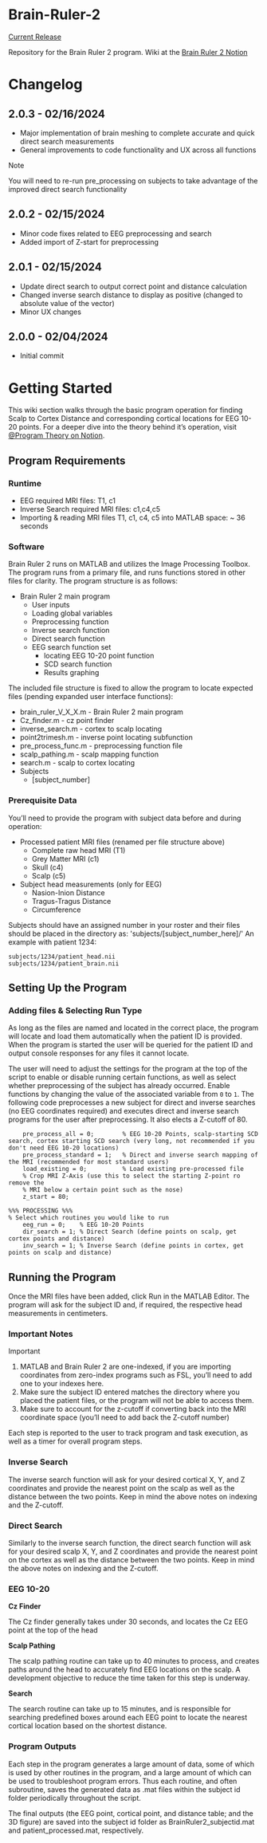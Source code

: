 # Brain-Ruler-2 
[Current Release](https://github.com/rough93/Brain-Ruler-2/releases/latest)

Repository for the Brain Ruler 2 program. Wiki at the [Brain Ruler 2 Notion](https://www.notion.so/brainruler/Brain-Ruler-Wiki-a59eebccfc844317acb4a300cddc4e6b)

# Changelog

## 2.0.3 - 02/16/2024
- Major implementation of brain meshing to complete accurate and quick direct search measurements
- General improvements to code functionality and UX across all functions
> [!NOTE]
> You will need to re-run pre_processing on subjects to take advantage of the improved direct search functionality

## 2.0.2 - 02/15/2024
- Minor code fixes related to EEG preprocessing and search
- Added import of Z-start for preprocessing

## 2.0.1 - 02/15/2024
- Update direct search to output correct point and distance calculation
- Changed inverse search distance to display as positive (changed to absolute value of the vector)
- Minor UX changes

## 2.0.0 - 02/04/2024
- Initial commit


# Getting Started
This wiki section walks through the basic program operation for finding Scalp to Cortex Distance and corresponding cortical locations for EEG 10-20 points. For a deeper dive into the theory behind it’s operation, visit [@Program Theory on Notion](https://www.notion.so/Program-Theory-a51a72dfdadf4f99a493b59b0b4bc036?pvs=24).

## Program Requirements

### Runtime
* EEG required MRI files: T1, c1
* Inverse Search required MRI files: c1,c4,c5
* Importing & reading MRI files T1, c1, c4, c5 into MATLAB space: ~ 36 seconds

### Software
Brain Ruler 2 runs on MATLAB and utilizes the Image Processing Toolbox. The program runs from a primary file, and runs functions stored in other files for clarity. The program structure is as follows:
- Brain Ruler 2 main program
  - User inputs
  - Loading global variables
  - Preprocessing function
  - Inverse search function
  - Direct search function
  - EEG search function set
    - locating EEG 10-20 point function
    - SCD search function
    - Results graphing

The included file structure is fixed to allow the program to locate expected files (pending expanded user interface functions):
- brain_ruler_V_X_X.m - Brain Ruler 2 main program
- Cz_finder.m - cz point finder
- inverse_search.m - cortex to scalp locating
- point2trimesh.m - inverse point locating subfunction
- pre_process_func.m - preprocessing function file
- scalp_pathing.m - scalp mapping function
- search.m - scalp to cortex locating
- Subjects
  - [subject_number]
 
### Prerequisite Data
You’ll need to provide the program with subject data before and during operation:

- Processed patient MRI files (renamed per file structure above)
  - Complete raw head MRI (T1)
  - Grey Matter MRI (c1)
  - Skull (c4)
  - Scalp (c5)
- Subject head measurements (only for EEG)
  - Nasion-Inion Distance
  - Tragus-Tragus Distance
  - Circumference

Subjects should have an assigned number in your roster and their files should be placed in the directory as:
'subjects/[subject_number_here]/'
An example with patient 1234:
```
subjects/1234/patient_head.nii
subjects/1234/patient_brain.nii
```

## Setting Up the Program

### Adding files & Selecting Run Type
As long as the files are named and located in the correct place, the program will locate and load them automatically when the patient ID is provided. When the program is started the user will be queried for the patient ID and output console responses for any files it cannot locate.

The user will need to adjust the settings for the program at the top of the script to enable or disable running certain functions, as well as select whether preprocessing of the subject has already occurred.  Enable functions by changing the value of the associated variable from `0` to `1`. The following code preprocesses a new subject for direct and inverse searches (no EEG coordinates required) and executes direct and inverse search programs for the user after preprocessing. It also elects a Z-cutoff of 80.
```
    pre_process_all = 0;        % EEG 10-20 Points, scalp-starting SCD search, cortex starting SCD search (very long, not recommended if you don't need EEG 10-20 locations)
    pre_process_standard = 1;   % Direct and inverse search mapping of the MRI (recommended for most standard users)
    load_existing = 0;          % Load existing pre-processed file
    % Crop MRI Z-Axis (use this to select the starting Z-point ro remove the
    % MRI below a certain point such as the nose)
    z_start = 80;

%%% PROCESSING %%%
% Select which routines you would like to run
    eeg_run = 0;    % EEG 10-20 Points
    dir_search = 1; % Direct Search (define points on scalp, get cortex points and distance)
    inv_search = 1; % Inverse Search (define points in cortex, get points on scalp and distance)
```

## Running the Program
Once the MRI files have been added, click Run in the MATLAB Editor. The program will ask for the subject ID and, if required, the respective head measurements in centimeters. 

### Important Notes
> [!IMPORTANT]
> 1. MATLAB and Brain Ruler 2 are one-indexed, if you are importing coordinates from zero-index programs such as FSL, you’ll need to add one to your indexes here.
> 2. Make sure the subject ID entered matches the directory where you placed the patient files, or the program will not be able to access them.
> 3. Make sure to account for the z-cutoff if converting back into the MRI coordinate space (you’ll need to add back the Z-cutoff number)

Each step is reported to the user to track program and task execution, as well as a timer for overall program steps.

### Inverse Search
The inverse search function will ask for your desired cortical X, Y, and Z coordinates and provide the nearest point on the scalp as well as the distance between the two points. Keep in mind the above notes on indexing and the Z-cutoff.

### Direct Search
Similarly to the inverse search function, the direct search function will ask for your desired scalp X, Y, and Z coordinates and provide the nearest point on the cortex as well as the distance between the two points. Keep in mind the above notes on indexing and the Z-cutoff.

### EEG 10-20
**Cz Finder**

The Cz finder generally takes under 30 seconds, and locates the Cz EEG point at the top of the head

**Scalp Pathing**

The scalp pathing routine can take up to 40 minutes to process, and creates paths around the head to accurately find EEG locations on the scalp. A development objective to reduce the time taken for this step is underway.

**Search**

The search routine can take up to 15 minutes, and is responsible for searching predefined boxes around each EEG point to locate the nearest cortical location based on the shortest distance.

### Program Outputs
Each step in the program generates a large amount of data, some of which is used by other routines in the program, and a large amount of which can be used to troubleshoot program errors. Thus each routine, and often subroutine, saves the generated data as .mat files within the subject id folder periodically throughout the script.

The final outputs (the EEG point, cortical point, and distance table; and the 3D figure) are saved into the subject id folder as BrainRuler2_subjectid.mat and patient_processed.mat, respectively.

